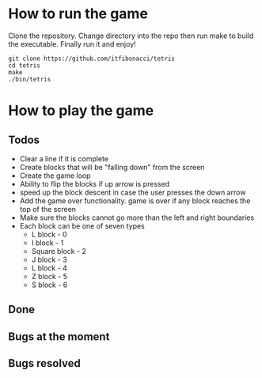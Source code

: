 # How to run the game
Clone the repository. Change directory into the repo then run make to build the executable. Finally run it and enjoy!
```
git clone https://github.com/itfibonacci/tetris
cd tetris
make
./bin/tetris
```

# How to play the game

## Todos
- Clear a line if it is complete
- Create blocks that will be "falling down" from the screen
- Create the game loop
- Ability to flip the blocks if up arrow is pressed
- speed up the block descent in case the user presses the down arrow
- Add the game over functionality. game is over if any block reaches the top of the screen
- Make sure the blocks cannot go more than the left and right boundaries
- Each block can be one of seven types
	* L block - 0
	* I block - 1
	* Square block - 2
	* J block - 3
	* L block - 4
	* Z block - 5
	* S block - 6

## Done

## Bugs at the moment

## Bugs resolved
